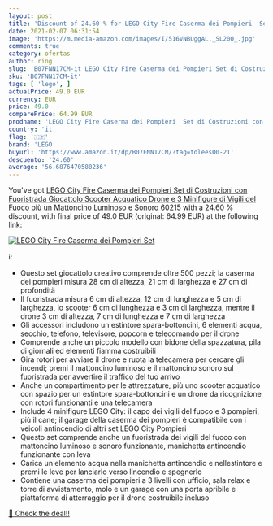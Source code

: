 ```yaml
---
layout: post
title: 'Discount of 24.60 % for LEGO City Fire Caserma dei Pompieri  Set'
date: 2021-02-07 06:31:54
image: 'https://m.media-amazon.com/images/I/516VNBUggAL._SL200_.jpg'
comments: true
category: ofertas
author: ring
slug: 'B07FNN17CM-it LEGO City Fire Caserma dei Pompieri Set di Costruzioni con...'
sku: 'B07FNN17CM-it'
tags: [ 'lego', ]
actualPrice: 49.0 EUR
currency: EUR
price: 49.0
comparePrice: 64.99 EUR
prodname: 'LEGO City Fire Caserma dei Pompieri  Set di Costruzioni con Fuoristrada Giocattolo  Scooter Acquatico  Drone e 3 Minifigure di Vigili del Fuoco più un Mattoncino Luminoso e Sonoro  60215'
country: 'it'
flag: '🇮🇹'
brand: 'LEGO'
buyurl: 'https://www.amazon.it/dp/B07FNN17CM/?tag=tolees00-21'
descuento: '24.60'
average: '56.6876470588236'
---
```


You've got [LEGO City Fire Caserma dei Pompieri  Set di Costruzioni con Fuoristrada Giocattolo  Scooter Acquatico  Drone e 3 Minifigure di Vigili del Fuoco più un Mattoncino Luminoso e Sonoro  60215](https://www.amazon.it/dp/B07FNN17CM/?tag=tolees00-21) with a  24.60 % discount, with final price of 49.0 EUR (original: 64.99 EUR) at the following link:

[![LEGO City Fire Caserma dei Pompieri  Set](https://m.media-amazon.com/images/I/516VNBUggAL._SL200_.jpg)](https://www.amazon.it/dp/B07FNN17CM/?tag=tolees00-21)

ℹ️:

- Questo set giocattolo creativo comprende oltre 500 pezzi; la caserma dei pompieri misura 28 cm di altezza, 21 cm di larghezza e 27 cm di profondità
- Il fuoristrada misura 6 cm di altezza, 12 cm di lunghezza e 5 cm di larghezza, lo scooter 6 cm di lunghezza e 3 cm di larghezza, mentre il drone 3 cm di altezza, 7 cm di lunghezza e 7 cm di larghezza
- Gli accessori includono un estintore spara-bottoncini, 6 elementi acqua, secchio, telefono, televisore, popcorn e telecomando per il drone
- Comprende anche un piccolo modello con bidone della spazzatura, pila di giornali ed elementi fiamma costruibili
- Gira rotori per avviare il drone e ruota la telecamera per cercare gli incendi; premi il mattoncino luminoso e il mattoncino sonoro sul fuoristrada per avvertire il traffico del tuo arrivo
- Anche un compartimento per le attrezzature, più uno scooter acquatico con spazio per un estintore spara-bottoncini e un drone da ricognizione con rotori funzionanti e una telecamera
- Include 4 minifigure LEGO City: il capo dei vigili del fuoco e 3 pompieri, più il cane; il garage della caserma dei pompieri è compatibile con i veicoli antincendio di altri set LEGO City Pompieri
- Questo set comprende anche un fuoristrada dei vigili del fuoco con mattoncino luminoso e sonoro funzionante, manichetta antincendio funzionante con leva
- Carica un elemento acqua nella manichetta antincendio e nellestintore e premi le leve per lanciarlo verso lincendio e spegnerlo
- Contiene una caserma dei pompieri a 3 livelli con ufficio, sala relax e torre di avvistamento, molo e un garage con una porta apribile e piattaforma di atterraggio per il drone costruibile incluso

[🛒 Check the deal!!](https://www.amazon.it/dp/B07FNN17CM/?tag=tolees00-21)
